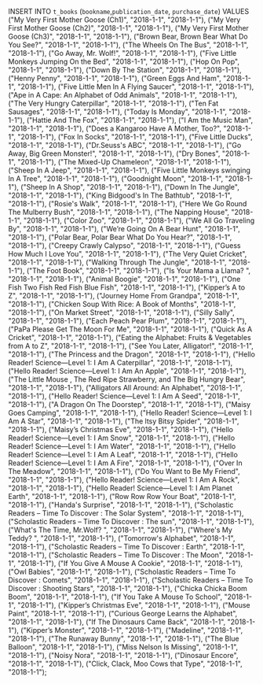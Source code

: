 INSERT INTO `t_books` (`bookname`,`publication_date`, `purchase_date`) VALUES
("My Very First Mother Goose (Ch1)", "2018-1-1", "2018-1-1"),
("My Very First Mother Goose (Ch2)", "2018-1-1", "2018-1-1"),
("My Very First Mother Goose (Ch3)", "2018-1-1", "2018-1-1"),
("Brown Bear, Brown Bear What Do You See?", "2018-1-1", "2018-1-1"),
("The Wheels On The Bus", "2018-1-1", "2018-1-1"),
("Go Away, Mr. Wolf!", "2018-1-1", "2018-1-1"),
("Five Little Monkeys Jumping On the Bed", "2018-1-1", "2018-1-1"),
("Hop On Pop", "2018-1-1", "2018-1-1"),
("Down By The Station", "2018-1-1", "2018-1-1"),
("Henny Penny", "2018-1-1", "2018-1-1"),
("Green Eggs And Ham", "2018-1-1", "2018-1-1"),
("Five Little Men In A Flying Saucer", "2018-1-1", "2018-1-1"),
("Ape in A Cape: An Alphabet of Odd Animals", "2018-1-1", "2018-1-1"),
("The Very Hungry Caterpillar", "2018-1-1", "2018-1-1"),
("Ten Fat Sausages", "2018-1-1", "2018-1-1"),
("Today Is Monday", "2018-1-1", "2018-1-1"),
("Hattie And The Fox", "2018-1-1", "2018-1-1"),
("I Am the Music Man", "2018-1-1", "2018-1-1"),
("Does a Kangaroo Have A Mother, Too?", "2018-1-1", "2018-1-1"),
("Fox In Socks", "2018-1-1", "2018-1-1"),
("Five Little Ducks", "2018-1-1", "2018-1-1"),
("Dr.Seuss's ABC", "2018-1-1", "2018-1-1"),
("Go Away, Big Green Monster!", "2018-1-1", "2018-1-1"),
("Dry Bones", "2018-1-1", "2018-1-1"),
("The Mixed-Up Chameleon", "2018-1-1", "2018-1-1"),
("Sheep In A Jeep", "2018-1-1", "2018-1-1"),
("Five Little Monkeys swinging In A Tree", "2018-1-1", "2018-1-1"),
("Goodnight Moon", "2018-1-1", "2018-1-1"),
("Sheep In A Shop", "2018-1-1", "2018-1-1"),
("Down In The Jungle", "2018-1-1", "2018-1-1"),
("King Bidgood's In The Bathtub", "2018-1-1", "2018-1-1"),
("Rosie's Walk", "2018-1-1", "2018-1-1"),
("Here We Go Round The Mulberry Bush", "2018-1-1", "2018-1-1"),
("The Napping House", "2018-1-1", "2018-1-1"),
("Color Zoo", "2018-1-1", "2018-1-1"),
("We All Go Traveling By", "2018-1-1", "2018-1-1"),
("We’re Going On A Bear Hunt", "2018-1-1", "2018-1-1"),
("Polar Bear, Polar Bear What Do You Hear?", "2018-1-1", "2018-1-1"),
("Creepy Crawly Calypso", "2018-1-1", "2018-1-1"),
("Guess How Much I Love You", "2018-1-1", "2018-1-1"),
("The Very Quiet Cricket", "2018-1-1", "2018-1-1"),
("Walking Through The Jungle", "2018-1-1", "2018-1-1"),
("The Foot Book", "2018-1-1", "2018-1-1"),
("Is Your Mama a Llama? ", "2018-1-1", "2018-1-1"),
("Animal Boogie", "2018-1-1", "2018-1-1"),
("One Fish Two Fish Red Fish Blue Fish", "2018-1-1", "2018-1-1"),
("Kipper’s A to Z", "2018-1-1", "2018-1-1"),
("Journey Home From Grandpa", "2018-1-1", "2018-1-1"),
("Chicken Soup With Rice: A Book of Months", "2018-1-1", "2018-1-1"),
("On Market Street", "2018-1-1", "2018-1-1"),
("Silly Sally", "2018-1-1", "2018-1-1"),
("Each Peach Pear Plum", "2018-1-1", "2018-1-1"),
("PaPa Please Get The Moon For Me", "2018-1-1", "2018-1-1"),
("Quick As A Cricket", "2018-1-1", "2018-1-1"),
("Eating the Alphabet: Fruits & Vegetables from A to Z", "2018-1-1", "2018-1-1"),
("See You Later, Alligator!", "2018-1-1", "2018-1-1"),
("The Princess and the Dragon", "2018-1-1", "2018-1-1"),
("Hello Reader! Science—Level 1: I Am A Caterpillar", "2018-1-1", "2018-1-1"),
("Hello Reader! Science—Level 1: I Am An Apple", "2018-1-1", "2018-1-1"),
("The Little Mouse , The Red Ripe Strawberry, and The Big Hungry Bear", "2018-1-1", "2018-1-1"),
("Alligators All Around: An Alphabet", "2018-1-1", "2018-1-1"),
("Hello Reader! Science—Level 1: I Am A Seed", "2018-1-1", "2018-1-1"),
("A Dragon On The Doorstep", "2018-1-1", "2018-1-1"),
("Maisy Goes Camping", "2018-1-1", "2018-1-1"),
("Hello Reader! Science—Level 1: I Am A Star", "2018-1-1", "2018-1-1"),
("The ltsy Bitsy Spider", "2018-1-1", "2018-1-1"),
("Maisy’s Christmas Eve", "2018-1-1", "2018-1-1"),
("Hello Reader! Science—Level 1: I Am Snow", "2018-1-1", "2018-1-1"),
("Hello Reader! Science—Level 1: I Am Water", "2018-1-1", "2018-1-1"),
("Hello Reader! Science—Level 1: I Am A Leaf", "2018-1-1", "2018-1-1"),
("Hello Reader! Science—Level 1: I Am A Fire", "2018-1-1", "2018-1-1"),
("Over In The Meadow", "2018-1-1", "2018-1-1"),
("Do You Want to Be My Friend", "2018-1-1", "2018-1-1"),
("Hello Reader! Science—Level 1: I Am A Rock", "2018-1-1", "2018-1-1"),
("Hello Reader! Science—Level 1: I Am Planet Earth", "2018-1-1", "2018-1-1"),
("Row Row Row Your Boat", "2018-1-1", "2018-1-1"),
("Handa's Surprise", "2018-1-1", "2018-1-1"),
("Scholastic Readers – Time To Discover : The Solar System", "2018-1-1", "2018-1-1"),
("Scholastic Readers – Time To Discover : The sun", "2018-1-1", "2018-1-1"),
("What's The Time, Mr.Wolf? ", "2018-1-1", "2018-1-1"),
("Where's My Teddy? ", "2018-1-1", "2018-1-1"),
("Tomorrow's Alphabet", "2018-1-1", "2018-1-1"),
("Scholastic Readers – Time To Discover : Earth", "2018-1-1", "2018-1-1"),
("Scholastic Readers – Time To Discover : The Moon", "2018-1-1", "2018-1-1"),
("If You Give A Mouse A Cookie", "2018-1-1", "2018-1-1"),
("Owl Babies", "2018-1-1", "2018-1-1"),
("Scholastic Readers – Time To Discover : Comets", "2018-1-1", "2018-1-1"),
("Scholastic Readers – Time To Discover : Shooting Stars", "2018-1-1", "2018-1-1"),
("Chicka Chicka Boom Boom", "2018-1-1", "2018-1-1"),
("If You Take A Mouse To School", "2018-1-1", "2018-1-1"),
("Kipper’s Christmas Eve", "2018-1-1", "2018-1-1"),
("Mouse Paint", "2018-1-1", "2018-1-1"),
("Curious George Learns the Alphabet", "2018-1-1", "2018-1-1"),
("If The Dinosaurs Came Back", "2018-1-1", "2018-1-1"),
("Kipper’s Monster", "2018-1-1", "2018-1-1"),
("Madeline", "2018-1-1", "2018-1-1"),
("The Runaway Bunny", "2018-1-1", "2018-1-1"),
("The Blue Balloon", "2018-1-1", "2018-1-1"),
("Miss Nelson Is Missing", "2018-1-1", "2018-1-1"),
("Noisy Nora", "2018-1-1", "2018-1-1"),
("Dinosaur Encore", "2018-1-1", "2018-1-1"),
("Click, Clack, Moo Cows that Type", "2018-1-1", "2018-1-1");